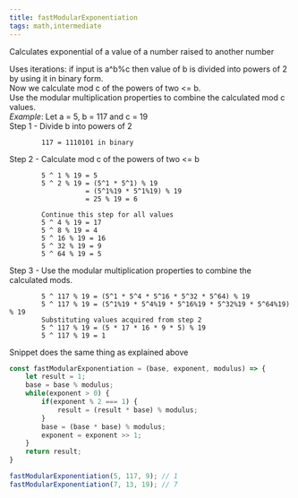 ```yaml
---
title: fastModularExponentiation
tags: math,intermediate
---
```

Calculates exponential of a value of a number raised to another number

Uses iterations:
if input is a^b%c then value of b is divided into powers of 2 by using it in binary form.<br>
Now we calculate mod c of the powers of two <= b.<br>
Use the modular multiplication properties to combine the calculated mod c values.<br>
_Example_:
Let a = 5, b = 117 and c = 19<br>
Step 1 - Divide b into powers of 2
```
		117 = 1110101 in binary
```
Step 2 - Calculate mod c of the powers of two <= b
```
		5 ^ 1 % 19 = 5
		5 ^ 2 % 19 = (5^1 * 5^1) % 19 
				   = (5^1%19 * 5^1%19) % 19
				   = 25 % 19 = 6

		Continue this step for all values
		5 ^ 4 % 19 = 17
		5 ^ 8 % 19 = 4
		5 ^ 16 % 19 = 16
		5 ^ 32 % 19 = 9
		5 ^ 64 % 19 = 5
```
Step 3 - Use the modular multiplication properties to combine the calculated mods.
```
		5 ^ 117 % 19 = (5^1 * 5^4 * 5^16 * 5^32 * 5^64) % 19
		5 ^ 117 % 19 = (5^1%19 * 5^4%19 * 5^16%19 * 5^32%19 * 5^64%19) % 19
		Substituting values acquired from step 2
		5 ^ 117 % 19 = (5 * 17 * 16 * 9 * 5) % 19
		5 ^ 117 % 19 = 1
```
Snippet does the same thing as explained above
```js
const fastModularExponentiation = (base, exponent, modulus) => {
	let result = 1;
	base = base % modulus;
	while(exponent > 0) {
		if(exponent % 2 === 1) {
			result = (result * base) % modulus;
		}
		base = (base * base) % modulus;
		exponent = exponent >> 1;
	}
	return result;
}
```
```js
fastModularExponentiation(5, 117, 9); // 1
fastModularExponentiation(7, 13, 19); // 7
```